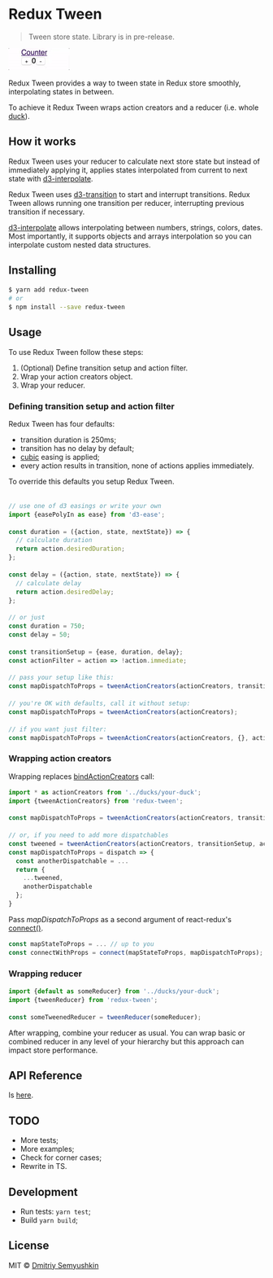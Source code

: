 # Redux Tween

> Tween store state.
> Library is in pre-release.

<img src="https://raw.githubusercontent.com/devgru/redux-tween/master/counter.gif" alt="Counter Demo" width="120">

Redux Tween provides a way to tween state in Redux store smoothly, interpolating states in between.

To achieve it Redux Tween wraps action creators and a reducer (i.e. whole [duck](https://github.com/erikras/ducks-modular-redux)).

## How it works

Redux Tween uses your reducer to calculate next store state but instead of immediately applying it, applies states interpolated from current to next state with [d3-interpolate](https://github.com/d3/d3-interpolate).

Redux Tween uses [d3-transition](https://github.com/d3/d3-transition) to start and interrupt transitions. Redux Tween allows running one transition per reducer, interrupting previous transition if necessary.

[d3-interpolate](https://github.com/d3/d3-interpolate) allows interpolating between numbers, strings, colors, dates. Most importantly, it supports objects and arrays interpolation so you can interpolate custom nested data structures.

## Installing

```sh
$ yarn add redux-tween
# or
$ npm install --save redux-tween
```

## Usage

To use Redux Tween follow these steps:

1. (Optional) Define transition setup and action filter.
2. Wrap your action creators object.
3. Wrap your reducer.

### Defining transition setup and action filter

Redux Tween has four defaults:

- transition duration is 250ms;
- transition has no delay by default;
- [cubic](https://github.com/d3/d3-ease#easeCubic) easing is applied;
- every action results in transition, none of actions applies immediately.

To override this defaults you setup Redux Tween.

```js

// use one of d3 easings or write your own
import {easePolyIn as ease} from 'd3-ease';

const duration = ({action, state, nextState}) => {
  // calculate duration
  return action.desiredDuration;
};

const delay = ({action, state, nextState}) => {
  // calculate delay
  return action.desiredDelay;
};

// or just 
const duration = 750;
const delay = 50;

const transitionSetup = {ease, duration, delay};
const actionFilter = action => !action.immediate;

// pass your setup like this:
const mapDispatchToProps = tweenActionCreators(actionCreators, transitionSetup, actionFilter);

// you're OK with defaults, call it without setup:
const mapDispatchToProps = tweenActionCreators(actionCreators);

// if you want just filter:
const mapDispatchToProps = tweenActionCreators(actionCreators, {}, actionFilter);
```

### Wrapping action creators

Wrapping replaces [bindActionCreators](http://redux.js.org/docs/api/bindActionCreators.html) call:

```js
import * as actionCreators from '../ducks/your-duck';
import {tweenActionCreators} from 'redux-tween';

const mapDispatchToProps = tweenActionCreators(actionCreators, transitionSetup, actionFilter);

// or, if you need to add more dispatchables
const tweened = tweenActionCreators(actionCreators, transitionSetup, actionFilter);
const mapDispatchToProps = dispatch => {
  const anotherDispatchable = ...
  return {
    ...tweened,
    anotherDispatchable
  };
}
```

Pass *mapDispatchToProps* as a second argument of react-redux's [connect()](https://github.com/reactjs/react-redux/blob/master/docs/api.md#connectmapstatetoprops-mapdispatchtoprops-mergeprops-options).

```js
const mapStateToProps = ... // up to you
const connectWithProps = connect(mapStateToProps, mapDispatchToProps);
```

### Wrapping reducer

```js
import {default as someReducer} from '../ducks/your-duck';
import {tweenReducer} from 'redux-tween';

const someTweenedReducer = tweenReducer(someReducer);
```

After wrapping, combine your reducer as usual.
You can wrap basic or combined reducer in any level of your hierarchy but this approach can impact store performance.

## API Reference

Is [here](./API.md).

## TODO

- More tests;
- More examples;
- Check for corner cases;
- Rewrite in TS.

## Development

* Run tests: `yarn test`;
* Build `yarn build`;

## License

MIT © [Dmitriy Semyushkin](https://devg.ru)
